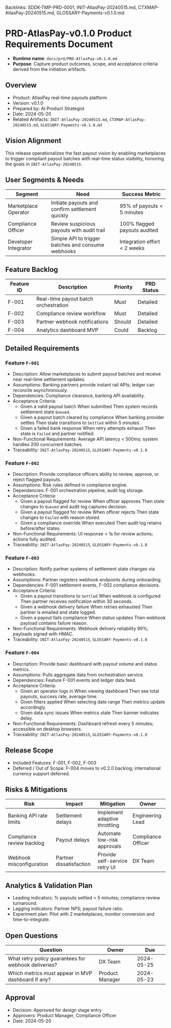 Backlinks: SDDK-TMP-PRD-0001, INIT-AtlasPay-20240515.md, CTXMAP-AtlasPay-20240515.md, GLOSSARY-Payments-v0.1.0.md

# PRD-AtlasPay-v0.1.0 Product Requirements Document

- **Runtime name**: `docs/prd/PRD-AtlasPay-v0.1.0.md`
- **Purpose**: Capture product outcomes, scope, and acceptance criteria derived from the initiation artifacts.

## Overview
- Product: AtlasPay real-time payouts platform
- Version: v0.1.0
- Prepared by: AI Product Strategist
- Date: 2024-05-20
- Related Artifacts: `INIT-AtlasPay-20240515.md`, `CTXMAP-AtlasPay-20240515.md`, `GLOSSARY-Payments-v0.1.0.md`

## Vision Alignment
This release operationalizes the fast payout vision by enabling marketplaces to trigger compliant payout batches with real-time status visibility, honoring the goals in `INIT-AtlasPay-20240515`.

## User Segments & Needs
| Segment | Need | Success Metric |
| --- | --- | --- |
| Marketplace Operator | Initiate payouts and confirm settlement quickly | 95% of payouts < 5 minutes |
| Compliance Officer | Review suspicious payouts with audit trail | 100% flagged payouts audited |
| Developer Integrator | Simple API to trigger batches and consume webhooks | Integration effort < 2 weeks |

## Feature Backlog
| Feature ID | Description | Priority | PRD Status |
| --- | --- | --- | --- |
| F-001 | Real-time payout batch orchestration | Must | Detailed |
| F-002 | Compliance review workflow | Must | Detailed |
| F-003 | Partner webhook notifications | Should | Detailed |
| F-004 | Analytics dashboard MVP | Could | Backlog |

## Detailed Requirements
### Feature `F-001`
- Description: Allow marketplaces to submit payout batches and receive near real-time settlement updates.
- Assumptions: Banking partners provide instant rail APIs; ledger can reconcile asynchronously.
- Dependencies: Compliance clearance, banking API availability.
- Acceptance Criteria:
  - Given a valid payout batch When submitted Then system records settlement state `Queued`.
  - Given a payout batch cleared by compliance When banking provider settles Then state transitions to `Settled` within 5 minutes.
  - Given a failed bank response When retry attempts exhaust Then state is `Failed` and partner notified.
- Non-Functional Requirements: Average API latency < 500ms; system handles 200 concurrent batches.
- Traceability: `INIT-AtlasPay-20240515`, `GLOSSARY-Payments-v0.1.0`

### Feature `F-002`
- Description: Provide compliance officers ability to review, approve, or reject flagged payouts.
- Assumptions: Risk rules defined in compliance engine.
- Dependencies: F-001 orchestration pipeline, audit log storage.
- Acceptance Criteria:
  - Given a payout flagged for review When officer approves Then state changes to `Queued` and audit log captures decision.
  - Given a payout flagged for review When officer rejects Then state changes to `Failed` with reason stored.
  - Given a compliance override When executed Then audit log retains before/after states.
- Non-Functional Requirements: UI response < 1s for review actions; actions fully audited.
- Traceability: `INIT-AtlasPay-20240515`, `GLOSSARY-Payments-v0.1.0`

### Feature `F-003`
- Description: Notify partner systems of settlement state changes via webhooks.
- Assumptions: Partner registers webhook endpoints during onboarding.
- Dependencies: F-001 settlement events, F-002 compliance decisions.
- Acceptance Criteria:
  - Given a payout transitions to `Settled` When webhook is configured Then partner receives notification within 30 seconds.
  - Given a webhook delivery failure When retries exhausted Then partner is emailed and state logged.
  - Given a payout fails compliance When status updates Then webhook payload contains failure reason.
- Non-Functional Requirements: Webhook delivery reliability 99%; payloads signed with HMAC.
- Traceability: `INIT-AtlasPay-20240515`, `GLOSSARY-Payments-v0.1.0`

### Feature `F-004`
- Description: Provide basic dashboard with payout volume and status metrics.
- Assumptions: Pulls aggregate data from orchestration service.
- Dependencies: Feature F-001 events and ledger data feed.
- Acceptance Criteria:
  - Given an operator logs in When viewing dashboard Then see total payouts, success rate, average time.
  - Given filters applied When selecting date range Then metrics update accordingly.
  - Given data sync issues When metrics stale Then banner indicates delay.
- Non-Functional Requirements: Dashboard refresh every 5 minutes; accessible on desktop browsers.
- Traceability: `INIT-AtlasPay-20240515`, `GLOSSARY-Payments-v0.1.0`

## Release Scope
- Included Features: F-001, F-002, F-003
- Deferred / Out of Scope: F-004 moves to v0.2.0 backlog; international currency support deferred.

## Risks & Mitigations
| Risk | Impact | Mitigation | Owner |
| --- | --- | --- | --- |
| Banking API rate limits | Settlement delays | Implement adaptive throttling | Engineering Lead |
| Compliance review backlog | Payout delays | Automate low-risk approvals | Compliance Officer |
| Webhook misconfiguration | Partner dissatisfaction | Provide self-service retry UI | DX Team |

## Analytics & Validation Plan
- Leading indicators: % payouts settled < 5 minutes; compliance review turnaround.
- Lagging indicators: Partner NPS; payout failure ratio.
- Experiment plan: Pilot with 2 marketplaces, monitor conversion and time-to-integrate.

## Open Questions
| Question | Owner | Due |
| --- | --- | --- |
| What retry policy guarantees for webhook deliveries? | DX Team | 2024-05-25 |
| Which metrics must appear in MVP dashboard if any? | Product Manager | 2024-05-23 |

## Approval
- Decision: Approved for design stage entry
- Approvers: Product Manager, Compliance Officer
- Date: 2024-05-20
